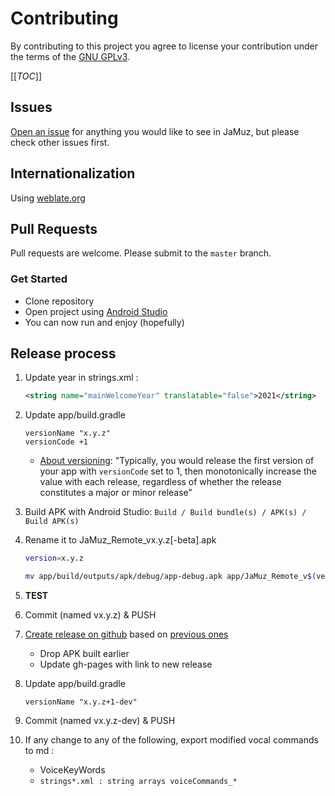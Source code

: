 # Contributing

By contributing to this project you agree to license your contribution under the terms of the [GNU GPLv3](LICENSE).

[[_TOC_]]

## Issues

[Open an issue](https://github.com/phramusca/JaMuz-Remote/issues?state=open) for anything you would like to see in JaMuz, but please check other issues first.

## Internationalization

Using [weblate.org](https://hosted.weblate.org/engage/jamuz-remote/)

## Pull Requests

Pull requests are welcome.
Please submit to the `master` branch.

### Get Started

- Clone repository
- Open project using [Android Studio](https://developer.android.com/studio/)
- You can now run and enjoy (hopefully)

## Release process

1. Update year in strings.xml :  

    ```xml
    <string name="mainWelcomeYear" translatable="false">2021</string>
    ```

1. Update app/build.gradle

    ```text
    versionName "x.y.z"
    versionCode +1
    ```

    - [About versioning](https://developer.android.com/studio/publish/versioning): "Typically, you would release the first version of your app with `versionCode` set to 1, then monotonically increase the value with each release, regardless of whether the release constitutes a major or minor release"

1. Build APK with Android Studio: `Build / Build bundle(s) / APK(s) / Build APK(s)`

1. Rename it to JaMuz_Remote_vx.y.z[-beta].apk

    ```bash
    version=x.y.z
    
    mv app/build/outputs/apk/debug/app-debug.apk app/JaMuz_Remote_v$(version).apk
    ```

1. **TEST**
1. Commit (named vx.y.z) & PUSH
1. [Create release on github](https://github.com/phramusca/JaMuz-Remote/releases/new) based on [previous ones](https://github.com/phramusca/JaMuz-Remote/releases)
    - Drop APK built earlier
    - Update gh-pages with link to new release

1. Update app/build.gradle

    ```text
    versionName "x.y.z+1-dev" 
    ```

1. Commit (named vx.y.z-dev) & PUSH
1. If any change to any of the following, export modified vocal commands to md :
    - VoiceKeyWords
    - `strings*.xml : string arrays voiceCommands_*`
